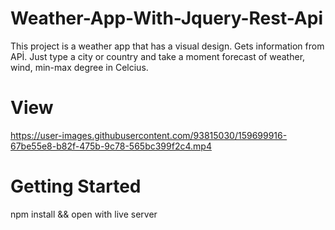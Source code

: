 # Weather-App-With-Jquery-Rest-Api
 
 This project is a weather app that has a visual design. Gets information from APİ. Just type a city or country and take a moment forecast of weather, wind, min-max degree in Celcius. 
 
# View

https://user-images.githubusercontent.com/93815030/159699916-67be55e8-b82f-475b-9c78-565bc399f2c4.mp4


# Getting Started

 npm install &&
 open with live server 

